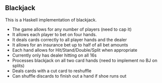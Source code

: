 ## Blackjack

This is a Haskell implementation of blackjack.

- The game allows for any number of players (need to cap it)
- It allows each player to bet on four hands.
- It deals cards correctly to all player hands and the dealer
- It allows for an insurance bet up to half of all bet amounts
- Each hand allows for Hit/Stand/Double/Split when appropriate
- Currently only has dealer hitting on all 16s
- Processes blackjack on all two card hands (need to implement no BJ on splits)
- Deals cards with a cut card to reshuffle
- Can shuffle discards to finish out a hand if shoe runs out
